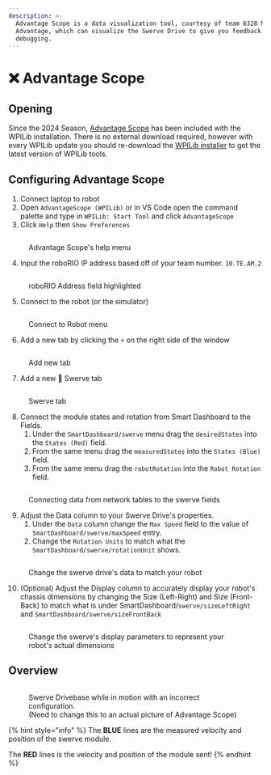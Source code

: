```yaml
---
description: >-
  Advantage Scope is a data visualization tool, courtesy of team 6328 Mechanical
  Advantage, which can visualize the Swerve Drive to give you feedback for
  debugging.
---
```


# ❌ Advantage Scope

## Opening

Since the 2024 Season, [Advantage Scope](https://github.com/Mechanical-Advantage/AdvantageScope) has been included with the WPILib installation. There is no external download required, however with every WPILib update you should re-download the [WPILib installer](https://docs.wpilib.org/en/stable/docs/zero-to-robot/step-2/wpilib-setup.html) to get the latest version of WPILib tools.

## Configuring Advantage Scope

1. Connect laptop to robot
2. Open `AdvantageScope (WPILib)` or in VS Code open the command palette and type in `WPILib: Start Tool` and click `AdvantageScope`
3. Click `Help` then `Show Preferences`&#x20;

<figure><img src="../.gitbook/assets/AdvantageScope-Preferences.png" alt=""><figcaption><p>Advantage Scope's help menu</p></figcaption></figure>

4. Input the roboRIO IP address based off of your team number. `10.TE.AM.2`

<figure><img src="../.gitbook/assets/AdvantageScope-Preferences-IP.png" alt=""><figcaption><p>roboRIO Address field highlighted</p></figcaption></figure>

5. Connect to the robot (or the simulator)

<figure><img src="../.gitbook/assets/AdvantageScope-Connect.png" alt=""><figcaption><p>Connect to Robot menu</p></figcaption></figure>

6. Add a new tab by clicking the `+` on the right side of the window

<figure><img src="../.gitbook/assets/AdvantageScope-Add.png" alt=""><figcaption><p>Add new tab</p></figcaption></figure>

7. Add a new :crab: Swerve tab

<figure><img src="../.gitbook/assets/AdvantageScope-Swerve.png" alt=""><figcaption><p>Swerve tab</p></figcaption></figure>

8. Connect the module states and rotation from Smart Dashboard to the Fields.
   1. Under the `SmartDashboard/swerve` menu drag the `desiredStates` into the `States (Red)` field.
   2. From the same menu drag the `measuredStates` into the `States (Blue)` field.
   3. From the same menu drag the `robotRotation` into the `Robot Rotation` field.



<figure><img src="../.gitbook/assets/AdvantageScope-Swerve-Fields.png" alt=""><figcaption><p>Connecting data from network tables to the swerve fields</p></figcaption></figure>

9. Adjust the Data column to your Swerve Drive's properties.
   1. Under the `Data` column change the `Max Speed` field to the value of `SmartDashboard/swerve/maxSpeed` entry.&#x20;
   2. Change the `Rotation Units` to match what the `SmartDashboard/swerve/rotationUnit` shows.

<figure><img src="../.gitbook/assets/AdvantageScope-Swerve-Data.png" alt=""><figcaption><p>Change the swerve drive's data to match your robot</p></figcaption></figure>

10. (Optional) Adjust the Display column to accurately display your robot's chassis dimensions by changing the Size (Left-Right) and Size (Front-Back) to match what is under SmartDashboard/`swerve/sizeLeftRight` and `SmartDashboard/swerve/sizeFrontBack`

<figure><img src="../.gitbook/assets/AdvantageScope-Swerve-Display.png" alt=""><figcaption><p>Change the swerve's display parameters to represent your robot's actual dimensions</p></figcaption></figure>

## Overview

<figure><img src="../.gitbook/assets/FRC_web_component_snapshot.png" alt=""><figcaption><p>Swerve Drivebase while in motion with an incorrect configuration. <br>(Need to change this to an actual picture of Advantage Scope)</p></figcaption></figure>

{% hint style="info" %}
The **BLUE** lines are the measured velocity and position of the swerve module.

The **RED** lines is the velocity and position of the module sent!
{% endhint %}
